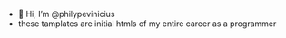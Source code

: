 - 👋 Hi, I’m @philypevinicius
- these tamplates are initial htmls of my entire career as a programmer
<!---
philypevinicius/philypevinicius is a ✨ special ✨ repository because its `README.md` (this file) appears on your GitHub profile.
You can click the Preview link to take a look at your changes.
--->
